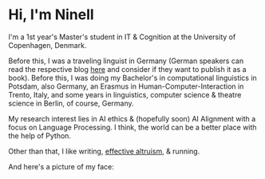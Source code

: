 # Hi, I'm Ninell

I'm a 1st year's Master's student in IT & Cognition at the University of Copenhagen, Denmark. 

Before this, I was a traveling linguist in Germany (German speakers can read the respective blog [here](https://zwoelfmaldeutschland.de) and consider if they want to publish it as a book). Before this, I was doing my Bachelor's in computational linguistics in Potsdam, also Germany, an Erasmus in Human-Computer-Interaction in Trento, Italy, and some years in linguistics, computer science & theatre science in Berlin, of course, Germany.

My research interest lies in AI ethics & (hopefully soon) AI Alignment with a focus on Language Processing. I think, the world can be a better place with the help of Python.

Other than that, I like writing, [effective altruism](https://www.effectivealtruism.org/), & running.

And here's a picture of my face:
